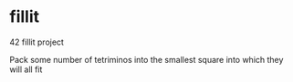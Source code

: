 # fillit

42 fillit project

Pack some number of tetriminos into the smallest square into which they will all fit